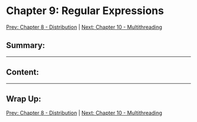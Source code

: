 # Chapter 9: Regular Expressions

[Prev: Chapter 8 - Distribution](./chapter08.md) | [Next: Chapter 10 - Multithreading](./chapter10.md)

## Summary:

---

## Content:

---

## Wrap Up:

[Prev: Chapter 8 - Distribution](./chapter08.md) | [Next: Chapter 10 - Multithreading](./chapter10.md)

